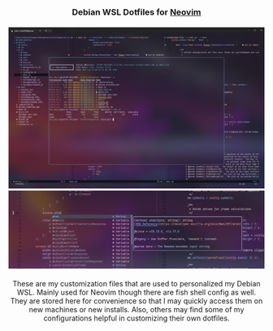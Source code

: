 <h3 align="center">
  Debian WSL Dotfiles for <a href="https://github.com/neovim/neovim">Neovim</a><br/><br/>
  <img src="https://raw.githubusercontent.com/ezekielbaniaga/debian-wsl-dotfiles/master/screenshot.png" width="960"/>
  <img src="https://raw.githubusercontent.com/ezekielbaniaga/debian-wsl-dotfiles/master/screenshot2.png" width="960"/>
</h3>

<p align="center">
  These are my customization files that are used to personalized my Debian WSL.  Mainly used for Neovim though there are fish shell config as well.  They are stored here for convenience so that I may quickly access them on new machines or new installs.  Also, others may find some of my configurations helpful in customizing their own dotfiles.
</p>
